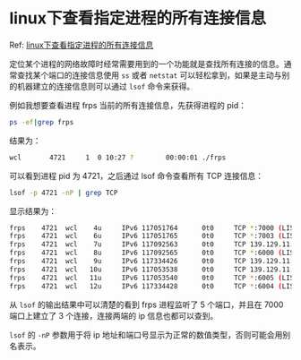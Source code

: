 # linux下查看指定进程的所有连接信息

Ref: [linux下查看指定进程的所有连接信息](https://blog.fatedier.com/2016/07/18/stat-all-connection-info-of-special-process-in-linux/)

定位某个进程的网络故障时经常需要用到的一个功能就是查找所有连接的信息。通常查找某个端口的连接信息使用 `ss` 或者 `netstat` 可以轻松拿到，如果是主动与别的机器建立的连接信息则可以通过 `lsof` 命令来获得。

例如我想要查看进程 frps 当前的所有连接信息，先获得进程的 pid：

```bash
ps -ef|grep frps
```

结果为：

```bash
wcl       4721     1  0 10:27 ?        00:00:01 ./frps
```

可以看到进程 pid 为 4721，之后通过 lsof 命令查看所有 TCP 连接信息：

```bash
lsof -p 4721 -nP | grep TCP
```

显示结果为：

```bash
frps    4721  wcl    4u     IPv6 117051764      0t0     TCP *:7000 (LISTEN)
frps    4721  wcl    6u     IPv6 117051765      0t0     TCP *:7003 (LISTEN)
frps    4721  wcl    7u     IPv6 117092563      0t0     TCP 139.129.11.120:7000->116.231.70.223:61545 (ESTABLISHED)
frps    4721  wcl    8u     IPv6 117092565      0t0     TCP *:6000 (LISTEN)
frps    4721  wcl    9u     IPv6 117334426      0t0     TCP 139.129.11.120:7000->116.237.93.230:64898 (ESTABLISHED)
frps    4721  wcl   10u     IPv6 117053538      0t0     TCP 139.129.11.120:7000->115.231.20.123:41297 (ESTABLISHED)
frps    4721  wcl   11u     IPv6 117053540      0t0     TCP *:6005 (LISTEN)
frps    4721  wcl   12u     IPv6 117334428      0t0     TCP *:6004 (LISTEN)
```

从 `lsof` 的输出结果中可以清楚的看到 frps 进程监听了 5 个端口，并且在 7000 端口上建立了 3 个连接，连接两端的 ip 信息也都可以查到。

`lsof` 的 `-nP` 参数用于将 ip 地址和端口号显示为正常的数值类型，否则可能会用别名表示。